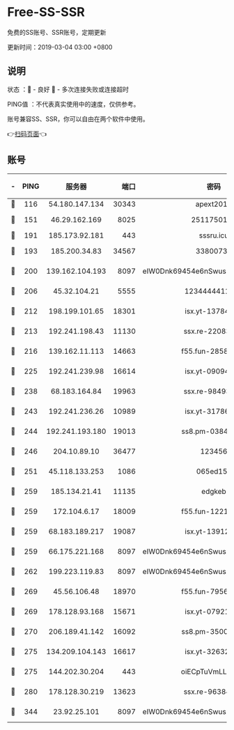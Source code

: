 # Free-SS-SSR

免费的SS账号、SSR账号，定期更新

更新时间：2019-03-04 03:00 +0800

## 说明

状态     ：🙂 - 良好 🙁 - 多次连接失败或连接超时

PING值   ：不代表真实使用中的速度，仅供参考。

账号兼容SS、SSR，你可以自由在两个软件中使用。

👉[扫码页面](https://liesauer.github.io/free-ss-ssr.github.io/)👈

## 账号

|-|PING|服务器|端口|密码|加密方式|区域|
|:----:|:----:|:-----:|-----:|:----:|:----:|:----:|
|🙂|116|54.180.147.134|30343|apext2019|chacha20|KR|
|🙂|151|46.29.162.169|8025|2511750146|aes-256-cfb|RU|
|🙂|191|185.173.92.181|443|sssru.icu|rc4-md5|RU|
|🙂|193|185.200.34.83|34567|33800731|aes-256-cfb|US|
|🙂|200|139.162.104.193|8097|eIW0Dnk69454e6nSwuspv9DmS201tQ0D|aes-256-cfb|JP|
|🙂|206|45.32.104.21|5555|1234444411111|aes-256-cfb|SG|
|🙂|212|198.199.101.65|18301|isx.yt-13784325|aes-256-cfb|US|
|🙂|213|192.241.198.43|11130|ssx.re-22083061|aes-256-cfb|US|
|🙂|216|139.162.11.113|14663|f55.fun-28583280|aes-256-cfb|SG|
|🙂|225|192.241.239.98|16614|isx.yt-09094169|aes-256-cfb|US|
|🙂|238|68.183.164.84|19963|ssx.re-98493930|aes-256-cfb|US|
|🙂|243|192.241.236.26|10989|isx.yt-31786125|aes-256-cfb|US|
|🙂|244|192.241.193.180|19013|ss8.pm-03842768|aes-256-cfb|US|
|🙂|246|204.10.89.10|36477|123456|aes-256-cfb|US|
|🙂|251|45.118.133.253|1086|065ed15a|aes-256-cfb|SG|
|🙂|259|185.134.21.41|11135|edgkeb|aes-256-cfb|GB|
|🙂|259|172.104.6.17|18009|f55.fun-12212808|aes-256-cfb|US|
|🙂|259|68.183.189.217|19087|isx.yt-13912703|aes-256-cfb|SG|
|🙂|259|66.175.221.168|8097|eIW0Dnk69454e6nSwuspv9DmS201tQ0D|aes-256-cfb|US|
|🙂|262|199.223.119.83|8097|eIW0Dnk69454e6nSwuspv9DmS201tQ0D|aes-256-cfb|US|
|🙂|269|45.56.106.48|18970|f55.fun-79568034|aes-256-cfb|US|
|🙂|269|178.128.93.168|15671|isx.yt-07921644|aes-256-cfb|SG|
|🙂|270|206.189.41.142|16092|ss8.pm-35002158|aes-256-cfb|SG|
|🙂|275|134.209.104.143|16617|isx.yt-32632339|aes-256-cfb|SG|
|🙂|275|144.202.30.204|443|oiECpTuVmLLxk4Ts|aes-256-cfb|US|
|🙂|280|178.128.30.219|13623|ssx.re-96384846|aes-256-cfb|SG|
|🙂|344|23.92.25.101|8097|eIW0Dnk69454e6nSwuspv9DmS201tQ0D|aes-256-cfb|US|
